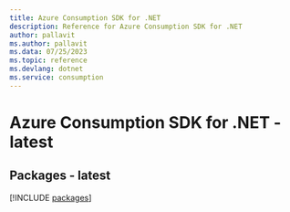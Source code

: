 ```yaml
---
title: Azure Consumption SDK for .NET
description: Reference for Azure Consumption SDK for .NET
author: pallavit
ms.author: pallavit
ms.data: 07/25/2023
ms.topic: reference
ms.devlang: dotnet
ms.service: consumption
---
```

# Azure Consumption SDK for .NET - latest
## Packages - latest
[!INCLUDE [packages](consumption-index.md)]